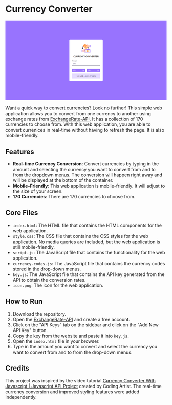 # Currency Converter

![Currency Converter Cover Photo](image.png)

Want a quick way to convert currencies? Look no further! This simple web application allows you to convert from one currency to another using exchange rates from <a href="https://www.exchangerate-api.com/" target="_blank">ExchangeRate-API</a>. It has a collection of 170 currencies to choose from. With this web application, you are able to convert currenices in real-time without having to refresh the page. It is also mobile-friendly.

## Features

- **Real-time Currency Conversion**: Convert currencies by typing in the amount and selecting the currency you want to convert from and to from the dropdown menus. The conversion will happen right away and will be displayed at the bottom of the container.
- **Mobile-Friendly**: This web application is mobile-friendly. It will adjust to the size of your screen.
- **170 Currencies**: There are 170 currencies to choose from.

## Core Files

- `index.html`: The HTML file that contains the HTML components for the web application.
- `style.css`: The CSS file that contains the CSS styles for the web application. No media queries are included, but the web application is still mobile-friendly.
- `script.js`: The JavaScript file that contains the functionality for the web application.
- `currency-codes.js`: The JavaScript file that contains the currency codes stored in the drop-down menus.
- `key.js`: The JavaScript file that contains the API key generated from the API to obtain the conversion rates.
- `icon.png`: The icon for the web application.

## How to Run

1. Download the repository.
2. Open the <a href="https://www.exchangerate-api.com/" target="_blank">ExchangeRate-API</a> and create a free account.
3. Click on the "API Keys" tab on the sidebar and click on the "Add New API Key" button.
4. Copy the key from the website and paste it into `key.js`.
5. Open the `index.html` file in your browser.
6. Type in the amount you want to convert and select the currency you want to convert from and to from the drop-down menus.

## Credits

This project was inspired by the video tutorial <a href="https://youtu.be/ZD_Yft-Qd9Y?si=lKdAkhN8nZhlUKjB" target="_blank">Currency Converter With Javascript | Javascript API Project</a> created by Coding Artist. The real-time currency conversion and improved styling features were added independently. 